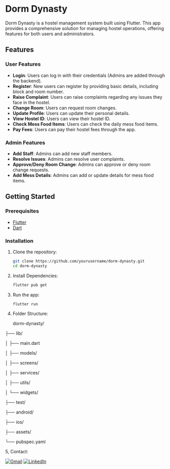 # Dorm Dynasty

Dorm Dynasty is a hostel management system built using Flutter. This app provides a comprehensive solution for managing hostel operations, offering features for both users and administrators.

## Features

### User Features
- **Login**: Users can log in with their credentials (Admins are added through the backend).
- **Register**: New users can register by providing basic details, including block and room number.
- **Raise Complaint**: Users can raise complaints regarding any issues they face in the hostel.
- **Change Room**: Users can request room changes.
- **Update Profile**: Users can update their personal details.
- **View Hostel ID**: Users can view their hostel ID.
- **Check Mess Food Items**: Users can check the daily mess food items.
- **Pay Fees**: Users can pay their hostel fees through the app.

### Admin Features
- **Add Staff**: Admins can add new staff members.
- **Resolve Issues**: Admins can resolve user complaints.
- **Approve/Deny Room Change**: Admins can approve or deny room change requests.
- **Add Mess Details**: Admins can add or update details for mess food items.

## Getting Started

### Prerequisites
- [Flutter](https://flutter.dev/docs/get-started/install)
- [Dart](https://dart.dev/get-dart)

### Installation

1. Clone the repository:
   ```bash
   git clone https://github.com/yourusername/dorm-dynasty.git
   cd dorm-dynasty

2. Install Dependencies:
   ```bash
   flutter pub get

3. Run the app:
   ```bash
   flutter run

4. Folder Structure:
   
   dorm-dynasty/
   
├── lib/

│   ├── main.dart

│   ├── models/

│   ├── screens/

│   ├── services/

│   ├── utils/

│   └── widgets/

├── test/

├── android/

├── ios/

├── assets/

└── pubspec.yaml


5, Contact:

[![Gmail](https://img.shields.io/badge/Gmail-D14836?style=for-the-badge&logo=gmail&logoColor=white)](https://www.linkedin.com/in/atharva-joshi-82bb1b245/)
[![LinkedIn](https://img.shields.io/badge/linkedin-%230077B5.svg?style=for-the-badge&logo=linkedin&logoColor=white)](atharvaj1302@gmail.com)

